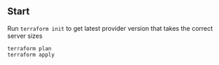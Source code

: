 ## Start
Run `terraform init` to get latest provider version that takes the correct server sizes

```
terraform plan
terraform apply
```

